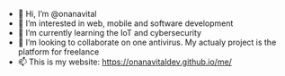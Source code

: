 - 👋 Hi, I’m @onanavital
- 👀 I’m interested in web, mobile and software development
- 🌱 I’m currently learning the IoT and cybersecurity
- 💞️ I’m looking to collaborate on one antivirus. My actualy project is the platform for freelance
- 📫 This is my website: https://onanavitaldev.github.io/me/

<!---
onanavitaldev/onanavitaldev is a ✨ special ✨ repository because its `README.md` (this file) appears on your GitHub profile.
You can click the Preview link to take a look at your changes.
--->
